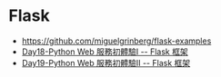 # Flask

* https://github.com/miguelgrinberg/flask-examples
* [Day18-Python Web 服務初體驗I -- Flask 框架](https://ithelp.ithome.com.tw/articles/10224586)
* [Day19-Python Web 服務初體驗II -- Flask 框架](https://ithelp.ithome.com.tw/articles/10224594)